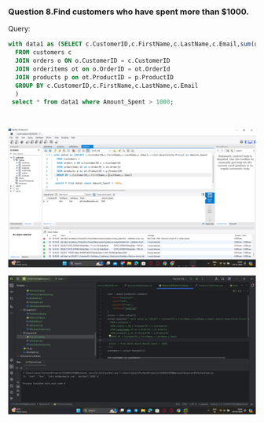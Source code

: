 ### **Question 8.Find customers who have spent more than $1000.**
Query:<br>
```sql
with data1 as (SELECT c.CustomerID,c.FirstName,c.LastName,c.Email,sum(ot.Quantity*p.Price) as Amount_Spent
  FROM customers c
  JOIN orders o ON o.CustomerID = c.CustomerID
  JOIN orderitems ot on o.OrderID = ot.OrderId
  JOIN products p on ot.ProductID = p.ProductID
  GROUP BY c.CustomerID,c.FirstName,c.LastName,c.Email
  )
 select * from data1 where Amount_Spent > 1000;

```
<br>

![SqlQueryOutput.png](SqlQueryOutput.png)

![PythonCodeOutput.png](PythonCodeOutput.png)
